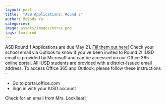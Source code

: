 ```yaml
---
layout: post
title:  "ASB Applications: Round 2"
author: Melody Yu
categories: 
image: assets/images/horse.png
tags: featured
---
```


ASB Round 1 Applications are due May 21. [Fill them out here!](/join-asb/) Check your school email via Outlook to know if you've been invited to Round 2! IUSD email is provided by Microsoft and can be accessed on our Office 365 online portal. All IUSD students are provided with a district-issued email address. To access Office 365 and Outlook, please follow these instructions -

* Go to portal.office.com
* Sign in with your IUSD account

Check for an email from Mrs. Lockliear!
